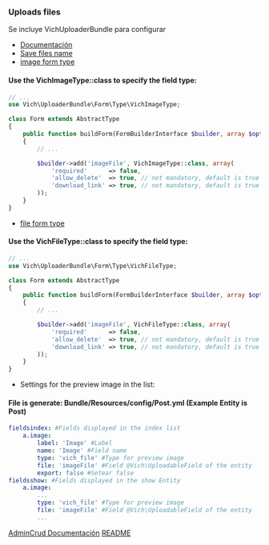 ### Uploads files
Se incluye VichUploaderBundle para configurar
* [Documentación](https://github.com/dustin10/VichUploaderBundle/blob/master/Resources/doc/usage.md)
* [Save files name](https://github.com/dustin10/VichUploaderBundle/blob/master/Resources/doc/namers.md)
* [image form type](https://github.com/dustin10/VichUploaderBundle/blob/master/Resources/doc/form/vich_image_type.md)

#### Use the VichImageType::class to specify the field type:
```php
// ...
use Vich\UploaderBundle\Form\Type\VichImageType;

class Form extends AbstractType
{
    public function buildForm(FormBuilderInterface $builder, array $options)
    {
        // ...

        $builder->add('imageFile', VichImageType::class, array(
            'required'      => false,
            'allow_delete'  => true, // not mandatory, default is true
            'download_link' => true, // not mandatory, default is true
        ));
    }
}
```

* [file form type](https://github.com/dustin10/VichUploaderBundle/blob/master/Resources/doc/form/vich_file_type.md)

#### Use the VichFileType::class to specify the field type:
```php
// ...
use Vich\UploaderBundle\Form\Type\VichFileType;

class Form extends AbstractType
{
    public function buildForm(FormBuilderInterface $builder, array $options)
    {
        // ...

        $builder->add('imageFile', VichFileType::class, array(
            'required'      => false,
            'allow_delete'  => true, // not mandatory, default is true
            'download_link' => true, // not mandatory, default is true
        ));
    }
}
```

* Settings for the preview image in the list:

#### File is generate: Bundle/Resources/config/Post.yml (Example Entity is Post)
```yaml
fieldsindex: #Fields displayed in the index list
    a.image:
        label: 'Image' #Label
        name: 'Image' #Field name
        type: 'vich_file' #Type for preview image
        file: 'imageFile' #Field @Vich\UploadableField of the entity
        export: false #Setear false
fieldsshow: #Fields displayed in the show Entity
    a.image:
        ...
        type: 'vich_file' #Type for preview image
        file: 'imageFile' #Field @Vich\UploadableField of the entity
        ...
```

[AdminCrud Documentación](Resources/doc/documentacion.md)
[README](README_EN.md)
